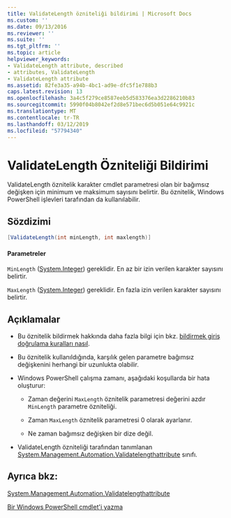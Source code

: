 ```yaml
---
title: ValidateLength özniteliği bildirimi | Microsoft Docs
ms.custom: ''
ms.date: 09/13/2016
ms.reviewer: ''
ms.suite: ''
ms.tgt_pltfrm: ''
ms.topic: article
helpviewer_keywords:
- ValidateLength attribute, described
- attributes, ValidateLength
- ValidateLength attribute
ms.assetid: 82fe3a35-a94b-4bc1-ad9e-dfc5f1e788b3
caps.latest.revision: 13
ms.openlocfilehash: 3a4c5f279ce8587eeb5d583376ea3d2286210b83
ms.sourcegitcommit: 5990f04b8042ef2d8e571bec6d5b051e64c9921c
ms.translationtype: MT
ms.contentlocale: tr-TR
ms.lasthandoff: 03/12/2019
ms.locfileid: "57794340"
---
```

# <a name="validatelength-attribute-declaration"></a>ValidateLength Özniteliği Bildirimi

ValidateLength öznitelik karakter cmdlet parametresi olan bir bağımsız değişken için minimum ve maksimum sayısını belirtir. Bu öznitelik, Windows PowerShell işlevleri tarafından da kullanılabilir.

## <a name="syntax"></a>Sözdizimi

```csharp
[ValidateLength(int minLength, int maxlength)]
```

#### <a name="parameters"></a>Parametreler

`MinLength` ([System.Integer](/dotnet/api/System.Integer)) gereklidir. En az bir izin verilen karakter sayısını belirtir.

`MaxLength` ([System.Integer](/dotnet/api/System.Integer)) gereklidir. En fazla izin verilen karakter sayısını belirtir.

## <a name="remarks"></a>Açıklamalar

- Bu öznitelik bildirmek hakkında daha fazla bilgi için bkz. [bildirmek giriş doğrulama kuralları nasıl](http://msdn.microsoft.com/en-us/544c2100-62ba-4be4-b2a2-cc0d4e4fc45b).

- Bu öznitelik kullanıldığında, karşılık gelen parametre bağımsız değişkenini herhangi bir uzunlukta olabilir.

- Windows PowerShell çalışma zamanı, aşağıdaki koşullarda bir hata oluşturur:

    - Zaman değerini `MaxLength` öznitelik parametresi değerini azdır `MinLength` parametre özniteliği.

    - Zaman `MaxLength` öznitelik parametresi 0 olarak ayarlanır.

    - Ne zaman bağımsız değişken bir dize değil.

- ValidateLength özniteliği tarafından tanımlanan [System.Management.Automation.Validatelengthattribute](/dotnet/api/System.Management.Automation.ValidateLengthAttribute) sınıfı.

## <a name="see-also"></a>Ayrıca bkz:

[System.Management.Automation.Validatelengthattribute](/dotnet/api/System.Management.Automation.ValidateLengthAttribute)

[Bir Windows PowerShell cmdlet'i yazma](./writing-a-windows-powershell-cmdlet.md)
